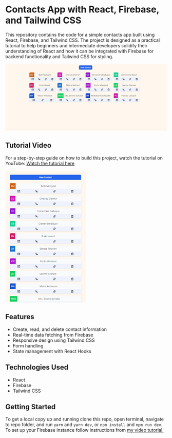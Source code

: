 # Contacts App with React, Firebase, and Tailwind CSS

This repository contains the code for a simple contacts app built using React, Firebase, and Tailwind CSS. The project is designed as a practical tutorial to help beginners and intermediate developers solidify their understanding of React and how it can be integrated with Firebase for backend functionality and Tailwind CSS for styling.

<img src="./src/images/desktop.png" width="800px" alt="Desktop version"/>

## Tutorial Video

For a step-by-step guide on how to build this project, watch the tutorial on YouTube:
[Watch the tutorial here](https://youtu.be/uQqSJBMumFc)

<img src="./src/images/mobile.png" width="250px" alt="Mobile version"/> 

## Features

- Create, read, and delete contact information
- Real-time data fetching from Firebase
- Responsive design using Tailwind CSS
- Form handling
- State management with React Hooks

## Technologies Used

- React
- Firebase
- Tailwind CSS

## Getting Started

To get a local copy up and running clone this repo, open terminal, navigate to repo folder, and run `yarn` and `yarn dev`, or `npm install` and `npm run dev`. To set up your Firebase instance follow instructions from [my video tutorial.](https://youtu.be/uQqSJBMumFc)
